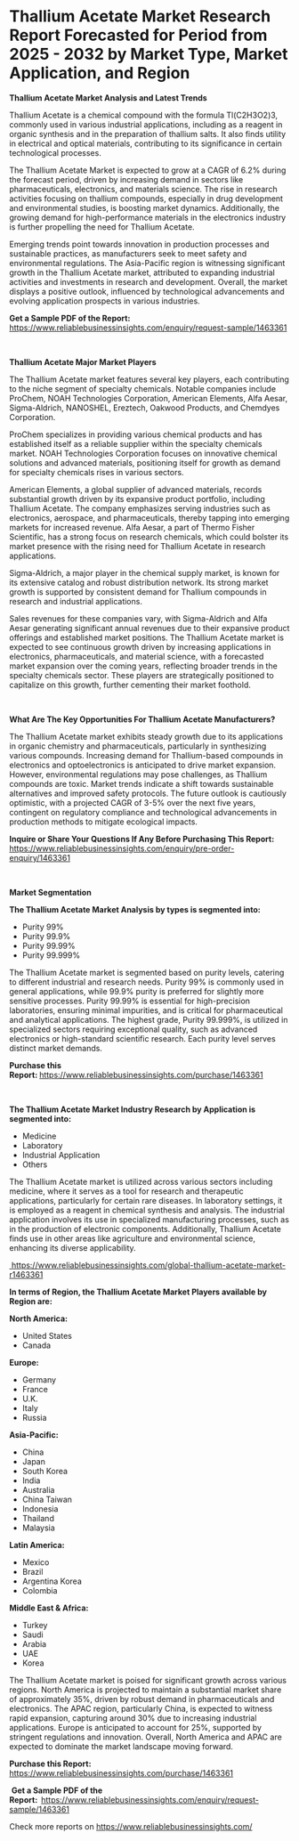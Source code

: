 <p><h1>Thallium Acetate Market Research Report Forecasted for Period from 2025 -  2032 by Market Type, Market Application, and Region</h1></p><p><strong>Thallium Acetate Market Analysis and Latest Trends</strong></p>
<p><p>Thallium Acetate is a chemical compound with the formula Tl(C2H3O2)3, commonly used in various industrial applications, including as a reagent in organic synthesis and in the preparation of thallium salts. It also finds utility in electrical and optical materials, contributing to its significance in certain technological processes.</p><p>The Thallium Acetate Market is expected to grow at a CAGR of 6.2% during the forecast period, driven by increasing demand in sectors like pharmaceuticals, electronics, and materials science. The rise in research activities focusing on thallium compounds, especially in drug development and environmental studies, is boosting market dynamics. Additionally, the growing demand for high-performance materials in the electronics industry is further propelling the need for Thallium Acetate.</p><p>Emerging trends point towards innovation in production processes and sustainable practices, as manufacturers seek to meet safety and environmental regulations. The Asia-Pacific region is witnessing significant growth in the Thallium Acetate market, attributed to expanding industrial activities and investments in research and development. Overall, the market displays a positive outlook, influenced by technological advancements and evolving application prospects in various industries.</p></p>
<p><strong>Get a Sample PDF of the Report:&nbsp;</strong> <a href="https://www.reliablebusinessinsights.com/enquiry/request-sample/1463361?utm_campaign=3043&utm_medium=2&utm_source=Github&utm_content=ia&utm_term=01042025&utm_id=thallium-acetate">https://www.reliablebusinessinsights.com/enquiry/request-sample/1463361</a></p>
<p>&nbsp;</p>
<p><strong>Thallium Acetate Major Market Players</strong></p>
<p><p>The Thallium Acetate market features several key players, each contributing to the niche segment of specialty chemicals. Notable companies include ProChem, NOAH Technologies Corporation, American Elements, Alfa Aesar, Sigma-Aldrich, NANOSHEL, Ereztech, Oakwood Products, and Chemdyes Corporation. </p><p>ProChem specializes in providing various chemical products and has established itself as a reliable supplier within the specialty chemicals market. NOAH Technologies Corporation focuses on innovative chemical solutions and advanced materials, positioning itself for growth as demand for specialty chemicals rises in various sectors.</p><p>American Elements, a global supplier of advanced materials, records substantial growth driven by its expansive product portfolio, including Thallium Acetate. The company emphasizes serving industries such as electronics, aerospace, and pharmaceuticals, thereby tapping into emerging markets for increased revenue. Alfa Aesar, a part of Thermo Fisher Scientific, has a strong focus on research chemicals, which could bolster its market presence with the rising need for Thallium Acetate in research applications.</p><p>Sigma-Aldrich, a major player in the chemical supply market, is known for its extensive catalog and robust distribution network. Its strong market growth is supported by consistent demand for Thallium compounds in research and industrial applications.</p><p>Sales revenues for these companies vary, with Sigma-Aldrich and Alfa Aesar generating significant annual revenues due to their expansive product offerings and established market positions. The Thallium Acetate market is expected to see continuous growth driven by increasing applications in electronics, pharmaceuticals, and material science, with a forecasted market expansion over the coming years, reflecting broader trends in the specialty chemicals sector. These players are strategically positioned to capitalize on this growth, further cementing their market foothold.</p></p>
<p>&nbsp;</p>
<p><strong>What Are The Key Opportunities For Thallium Acetate Manufacturers?</strong></p>
<p><p>The Thallium Acetate market exhibits steady growth due to its applications in organic chemistry and pharmaceuticals, particularly in synthesizing various compounds. Increasing demand for Thallium-based compounds in electronics and optoelectronics is anticipated to drive market expansion. However, environmental regulations may pose challenges, as Thallium compounds are toxic. Market trends indicate a shift towards sustainable alternatives and improved safety protocols. The future outlook is cautiously optimistic, with a projected CAGR of 3-5% over the next five years, contingent on regulatory compliance and technological advancements in production methods to mitigate ecological impacts.</p></p>
<p><strong>Inquire or Share Your Questions If Any Before Purchasing This Report:</strong> <a href="https://www.reliablebusinessinsights.com/enquiry/pre-order-enquiry/1463361?utm_campaign=3043&utm_medium=2&utm_source=Github&utm_content=ia&utm_term=01042025&utm_id=thallium-acetate">https://www.reliablebusinessinsights.com/enquiry/pre-order-enquiry/1463361</a></p>
<p>&nbsp;</p>
<p><strong>Market Segmentation</strong></p>
<p><strong>The Thallium Acetate Market Analysis by types is segmented into:</strong></p>
<p><ul><li>Purity 99%</li><li>Purity 99.9%</li><li>Purity 99.99%</li><li>Purity 99.999%</li></ul></p>
<p><p>The Thallium Acetate market is segmented based on purity levels, catering to different industrial and research needs. Purity 99% is commonly used in general applications, while 99.9% purity is preferred for slightly more sensitive processes. Purity 99.99% is essential for high-precision laboratories, ensuring minimal impurities, and is critical for pharmaceutical and analytical applications. The highest grade, Purity 99.999%, is utilized in specialized sectors requiring exceptional quality, such as advanced electronics or high-standard scientific research. Each purity level serves distinct market demands.</p></p>
<p><strong>Purchase this Report:&nbsp;</strong><a href="https://www.reliablebusinessinsights.com/purchase/1463361?utm_campaign=3043&utm_medium=2&utm_source=Github&utm_content=ia&utm_term=01042025&utm_id=thallium-acetate">https://www.reliablebusinessinsights.com/purchase/1463361</a></p>
<p>&nbsp;</p>
<p><strong>The Thallium Acetate Market Industry Research by Application is segmented into:</strong></p>
<p><ul><li>Medicine</li><li>Laboratory</li><li>Industrial Application</li><li>Others</li></ul></p>
<p><p>The Thallium Acetate market is utilized across various sectors including medicine, where it serves as a tool for research and therapeutic applications, particularly for certain rare diseases. In laboratory settings, it is employed as a reagent in chemical synthesis and analysis. The industrial application involves its use in specialized manufacturing processes, such as in the production of electronic components. Additionally, Thallium Acetate finds use in other areas like agriculture and environmental science, enhancing its diverse applicability.</p></p>
<p><a href="https://www.reliablebusinessinsights.com/global-thallium-acetate-market-r1463361?utm_campaign=3043&utm_medium=2&utm_source=Github&utm_content=ia&utm_term=01042025&utm_id=thallium-acetate">&nbsp;https://www.reliablebusinessinsights.com/global-thallium-acetate-market-r1463361</a></p>
<p><strong>In terms of Region, the Thallium Acetate Market Players available by Region are:</strong></p>
<p>
    <p> <strong> North America: </strong>
        <ul>
            <li>United States</li>
            <li>Canada</li>
        </ul>
        </p> 
    <p> <strong> Europe: </strong>
        <ul>
            <li>Germany</li>
            <li>France</li>
            <li>U.K.</li>
            <li>Italy</li>
            <li>Russia</li>
        </ul>
        </p> 
    <p> <strong> Asia-Pacific: </strong>
        <ul>
            <li>China</li>
            <li>Japan</li>
            <li>South Korea</li>
            <li>India</li>
            <li>Australia</li>
            <li>China Taiwan</li>
            <li>Indonesia</li>
            <li>Thailand</li>
            <li>Malaysia</li>
        </ul>
        </p> 
    <p> <strong> Latin America: </strong>
        <ul>
            <li>Mexico</li>
            <li>Brazil</li>
            <li>Argentina Korea</li>
            <li>Colombia</li>
        </ul>
        </p> 
    <p> <strong> Middle East & Africa: </strong>
        <ul>
            <li>Turkey</li>
            <li>Saudi</li>
            <li>Arabia</li>
            <li>UAE</li>
            <li>Korea</li>
        </ul>
    </p>
    </p>
<p><p>The Thallium Acetate market is poised for significant growth across various regions. North America is projected to maintain a substantial market share of approximately 35%, driven by robust demand in pharmaceuticals and electronics. The APAC region, particularly China, is expected to witness rapid expansion, capturing around 30% due to increasing industrial applications. Europe is anticipated to account for 25%, supported by stringent regulations and innovation. Overall, North America and APAC are expected to dominate the market landscape moving forward.</p></p>
<p><strong>Purchase this Report: </strong><a href="https://www.reliablebusinessinsights.com/purchase/1463361?utm_campaign=3043&utm_medium=2&utm_source=Github&utm_content=ia&utm_term=01042025&utm_id=thallium-acetate">https://www.reliablebusinessinsights.com/purchase/1463361</a></p>
<p>&nbsp;<strong>Get a Sample PDF of the Report:&nbsp;&nbsp;</strong><a href="https://www.reliablebusinessinsights.com/enquiry/request-sample/1463361?utm_campaign=3043&utm_medium=2&utm_source=Github&utm_content=ia&utm_term=01042025&utm_id=thallium-acetate">https://www.reliablebusinessinsights.com/enquiry/request-sample/1463361</a></p>
<p><strong></strong></p>
<p>Check more reports on <a href="https://www.reliablebusinessinsights.com/?utm_campaign=3043&utm_medium=2&utm_source=Github&utm_content=ia&utm_term=01042025&utm_id=thallium-acetate">https://www.reliablebusinessinsights.com/</a></p>